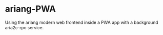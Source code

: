 # ariang-PWA
Using the ariang modern web frontend inside a PWA app with a background aria2c-rpc service.
